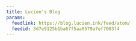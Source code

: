 ```yaml
---
title: Lucien's Blog
params:
  feedlink: https://blog.lucien.ink/feed/atom/
  feedid: 3d7e9125b1ba67f5aa0579a7ef7003f4
---
```

